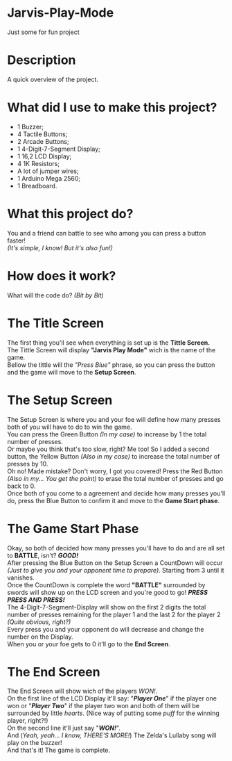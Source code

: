 # Jarvis-Play-Mode
Just some for fun project

# Description
  A quick overview of the project.
  
  # What did I use to make this project?
  
  - 1 Buzzer;
  - 4 Tactile Buttons;
  - 2 Arcade Buttons;
  - 1 4-Digit-7-Segment Display;
  - 1 16,2 LCD Display;
  - 4 1K Resistors;
  - A lot of jumper wires;
  - 1 Arduino Mega 2560;
  - 1 Breadboard.
  
  # What this project do?

  You and a friend can battle to see who among you can press a button faster!  
            *(It's simple, I know! But it's also fun!)*  
   
  # How does it work?
  
  What will the code do? *(Bit by Bit)*  
  
  # The Title Screen
  
   The first thing you'll see when everything is set up is the **Tittle Screen.**  
   The Tittle Screen will display **"Jarvis Play Mode"** wich is the name of the game.  
   Bellow the tittle will the *"Press Blue"* phrase, so you can press the button and the game will move to the **Setup Screen**.  
  
  # The Setup Screen
  
   The Setup Screen is where you and your foe will define how many presses both of you will have to do to win the game.  
   You can press the Green Button *(In my case)* to increase by 1 the total number of presses.  
   Or maybe you think that's too slow, right? Me too! So I added a second button, the Yellow Button *(Also in my case)* to increase the total number of presses by 10.  
   Oh no! Made mistake? Don't worry, I got you covered! Press the Red Button *(Also in my... You get the point)* to erase the total number of presses and go back to 0.  
   Once both of you come to a agreement and decide how many presses you'll do, press the Blue Button to confirm it and move to the **Game Start phase**.  
  
  # The Game Start Phase
  
   Okay, so both of decided how many presses you'll have to do and are all set to **BATTLE**, isn't? ***GOOD!***  
   After pressing the Blue Button on the Setup Screen a CountDown will occur *(Just to give you and your opponent time to prepare)*. Starting from 3 until it vanishes.  
   Once the CountDown is complete the word **"BATTLE"** surrounded by swords will show up on the LCD screen and you're good to go! ***PRESS PRESS AND PRESS!***  
   The 4-Digit-7-Segment-Display will show on the first 2 digits the total number of presses remaining for the player 1 and the last 2 for the player 2 *(Quite obvious, right?)*  
   Every press you and your opponent do will decrease and change the number on the Display.  
   When you or your foe gets to 0 it'll go to the **End Screen**.  
  
  # The End Screen
  
   The End Screen will show wich of the players *WON!*.  
   On the first line of the LCD Display it'll say: "***Player One***" if the player one won or "***Player Two***" if the player two won and both of them will be surrounded by little *hearts*. (Nice way of putting some *puff* for the winning player, right?!)  
   On the second line it'll just say "***WON!***".  
   And (*Yeah, yeah... I know, THERE'S MORE!*) The Zelda's Lullaby song will play on the buzzer!  
   And that's it! The game is complete.  
  
